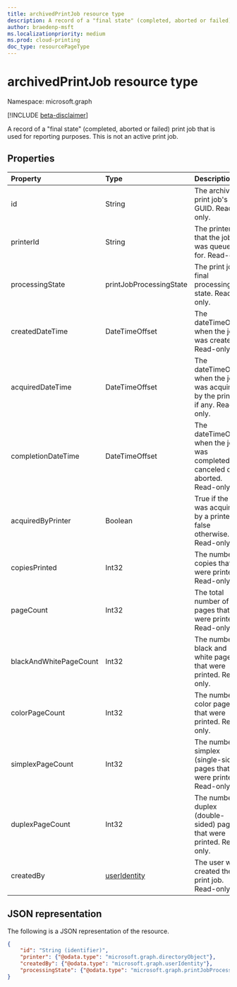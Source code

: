 ```yaml
---
title: archivedPrintJob resource type
description: A record of a "final state" (completed, aborted or failed) print job that is used for reporting purposes. This is not an active print job.
author: braedenp-msft
ms.localizationpriority: medium
ms.prod: cloud-printing
doc_type: resourcePageType
---
```


# archivedPrintJob resource type

Namespace: microsoft.graph

[!INCLUDE [beta-disclaimer](../../includes/beta-disclaimer.md)]

A record of a "final state" (completed, aborted or failed) print job that is used for reporting purposes. This is not an active print job.

## Properties
| Property     | Type        | Description |
|:-------------|:------------|:------------|
|id|String|The archived print job's GUID. Read-only.|
|printerId|String|The printer ID that the job was queued for. Read-only.|
|processingState|printJobProcessingState|The print job's final processing state. Read-only.|
|createdDateTime|DateTimeOffset|The dateTimeOffset when the job was created. Read-only.|
|acquiredDateTime|DateTimeOffset|The dateTimeOffset when the job was acquired by the printer, if any. Read-only.|
|completionDateTime|DateTimeOffset|The dateTimeOffset when the job was completed, canceled or aborted. Read-only.|
|acquiredByPrinter|Boolean|True if the job was acquired by a printer; false otherwise. Read-only.|
|copiesPrinted|Int32|The number of copies that were printed. Read-only.|
|pageCount|Int32|The total number of pages that were printed. Read-only.|
|blackAndWhitePageCount|Int32|The number of black and white pages that were printed. Read-only.|
|colorPageCount|Int32|The number of color pages that were printed. Read-only.|
|simplexPageCount|Int32|The number of simplex (single-sided) pages that were printed. Read-only.|
|duplexPageCount|Int32|The number of duplex (double-sided) pages that were printed. Read-only.|
|createdBy|[userIdentity](useridentity.md)|The user who created the print job. Read-only.|

## JSON representation

The following is a JSON representation of the resource.

<!-- {
  "blockType": "resource",
  "optionalProperties": [

  ],
  "@odata.type": "microsoft.graph.archivedPrintJob"
}-->

```json
{
    "id": "String (identifier)",
    "printer": {"@odata.type": "microsoft.graph.directoryObject"},
    "createdBy": {"@odata.type": "microsoft.graph.userIdentity"},
    "processingState": {"@odata.type": "microsoft.graph.printJobProcessingState"}
}
```

<!-- uuid: 8fcb5dbc-d5aa-4681-8e31-b001d5168d79
2015-10-25 14:57:30 UTC -->
<!-- {
  "type": "#page.annotation",
  "description": "archivedPrintJob resource",
  "keywords": "",
  "section": "documentation",
  "tocPath": ""
}-->

